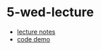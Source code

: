 5-wed-lecture
=============

 * [lecture notes](/week-2/5-wed-lecture/lecture-notes.md)
 * [code demo](/week-2/5-wed-lecture/code-demo)
